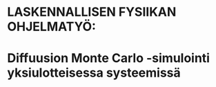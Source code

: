 # LASKENNALLISEN FYSIIKAN OHJELMATYÖ:
# Diffuusion Monte Carlo -simulointi yksiulotteisessa systeemissä 


